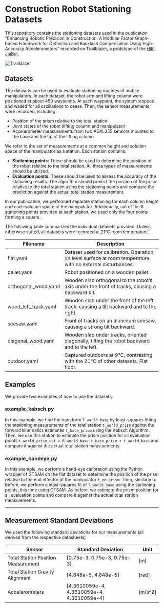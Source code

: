 # Construction Robot Stationing Datasets

This repository contains the stationing datasets used in the publication "Enhancing Robotic Precision in Construction: A Modular Factor Graph-based Framework for Deflection and Backlash Compensation Using High-Accuracy Accelerometers" recorded on Trailblazer, a prototype of the [Hilti JaiBot](https://www.hilti.group/content/hilti/CP/XX/en/company/media-relations/media-releases/Jaibot.html).

![Trailblazer](data/images/trailblazer.jpg)

## Datasets

The datasets can be used to evaluate stationing routines of mobile manipulators. In each dataset, the robot arm and lifting column were positioned at about 450 waypoints. At each waypoint, the system stopped and waited for all oscillations to cease. Then, the sensor measurements were recorded, including:

- Position of the prism relative to the total station
- Joint states of the robot (lifting column and manipulator)
- Accelerometer measurements from two ADXL355 sensors mounted to the base and the tip of the lifting column

We refer to the set of measurements at a common height and solution space of the manipulator as a station. Each station contains:

- **Stationing points**: These should be used to determine the position of the robot relative to the total station. All three types of measurements should be utilized.
- **Evaluation points**: These should be used to assess the accuracy of the stationing results. The algorithm should predict the position of the prism relative to the total station using the stationing points and compare the prediction against the actual total station measurement.

In our publication, we performed separate stationing for each column height and each solution space of the manipulator. Additionally, out of the 8 stationing points provided at each station, we used only the four points forming a square.

The following table summarizes the individual datasets provided. Unless otherwise stated, all datasets were recorded at 21°C room temperature.

| Filename             | Description                                                                                                 |
|----------------------|-------------------------------------------------------------------------------------------------------------|
| flat.yaml            | Dataset used for calibration. Operation on level surface at room temperature with no external disturbances. |
| pallet.yaml          | Robot positioned on a wooden pallet.                                                                        |
| orthogonal_wood.yaml | Wooden slab orthogonal to the robot’s axis under the front of tracks, causing a backward tilt.              |
| wood_left_track.yaml | Wooden slab under the front of the left track, causing a tilt backward and to the right.                    |
| seesaw.yaml          | Front of tracks on an aluminum seesaw, causing a strong tilt backward.                                      |
| diagonal_wood.yaml   | Wooden slab under tracks, oriented diagonally, tilting the robot backward and to the left.                  |
| outdoor.yaml         | Captured outdoors at 9°C, contrasting with the 21°C of other datasets. Flat floor.                          |

## Examples

We provide two examples of how to use the datasets.

### example_kabsch.py

In this example, we find the transform `T_world_base` by least-squares fitting the stationing measurements of the total station `t_world_prism` against the forward kinematics estimates `t_base_prism` using the Kabsch Algorithm. Then, we use this station to estimate the prism position for all evaluation points `t_world_prism_est = R_world_base t_base_prism + t_world_base` and compare it against the actual total station measurements.

### example_handeye.py

In this example, we perform a hand-eye calibration using the Python wrapper of GTSAM on the flat dataset to determine the position of the prism relative to the end effector of the manipulator `t_ee_prism`. Then, similarly to before, we perform a least-squares fit of `T_world_base` using the stationing points, this time using GTSAM. As before, we estimate the prism position for all evaluation points and compare it against the actual total station measurements.

---

## Measurement Standard Deviations

We used the following standard deviations for our measurements (all derived from the respective datasheets)

| Sensor                             | Standard Deviation                         | Unit    |
|------------------------------------|--------------------------------------------|---------|
| Total Station Position Measurement | [0.75e-3, 0.75e-3, 0.75e-3]                | [m]     |
| Total Station Gravity Alignment    | [4.848e-5, 4.848e-5]             | [rad]   |
| Accelerometers                     | [4.3610059e-4, 4.3610059e-4, 4.3610059e-4] | [m/s^2] |
